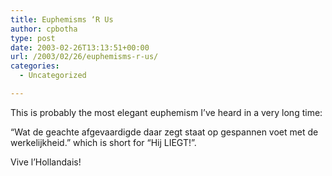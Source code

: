 ```yaml
---
title: Euphemisms ‘R Us
author: cpbotha
type: post
date: 2003-02-26T13:13:51+00:00
url: /2003/02/26/euphemisms-r-us/
categories:
  - Uncategorized

---
```

This is probably the most elegant euphemism I&#8217;ve heard in a very long time:
  
&#8220;Wat de geachte afgevaardigde daar zegt staat op gespannen voet met de werkelijkheid.&#8221; which is short for &#8220;Hij LIEGT!&#8221;.

Vive l&#8217;Hollandais!